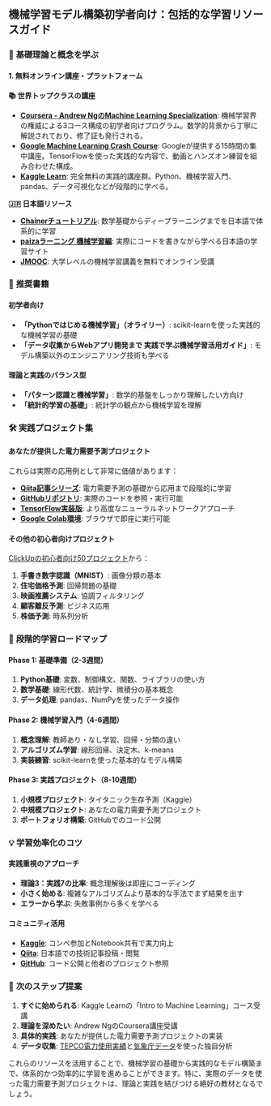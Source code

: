 ## 機械学習モデル構築初学者向け：包括的な学習リソースガイド

### 🎯 **基礎理論と概念を学ぶ**

#### **1. 無料オンライン講座・プラットフォーム**

**📚 世界トップクラスの講座**
- **[Coursera - Andrew NgのMachine Learning Specialization](https://www.coursera.org/specializations/machine-learning-introduction)**: 機械学習界の権威による3コース構成の初学者向けプログラム。数学的背景から丁寧に解説されており、修了証も発行される。
- **[Google Machine Learning Crash Course](https://developers.google.com/machine-learning/crash-course)**: Googleが提供する15時間の集中講座。TensorFlowを使った実践的な内容で、動画とハンズオン練習を組み合わせた構成。
- **[Kaggle Learn](https://www.kaggle.com/learn)**: 完全無料の実践的講座群。Python、機械学習入門、pandas、データ可視化などが段階的に学べる。

**🇯🇵 日本語リソース**
- **[Chainerチュートリアル](https://tutorials.chainer.org/)**: 数学基礎からディープラーニングまでを日本語で体系的に学習
- **[paizaラーニング 機械学習編](https://paiza.jp/works)**: 実際にコードを書きながら学べる日本語の学習サイト
- **[JMOOC](https://www.jmooc.jp/)**: 大学レベルの機械学習講義を無料でオンライン受講

### 📖 **推奨書籍**

#### **初学者向け**
- **「Pythonではじめる機械学習」（オライリー）**: scikit-learnを使った実践的な機械学習の基礎
- **「データ収集からWebアプリ開発まで 実践で学ぶ機械学習活用ガイド」**: モデル構築以外のエンジニアリング技術も学べる

#### **理論と実践のバランス型**
- **「パターン認識と機械学習」**: 数学的基盤をしっかり理解したい方向け
- **「統計的学習の基礎」**: 統計学の観点から機械学習を理解

### 🛠️ **実践プロジェクト集**

#### **あなたが提供した電力需要予測プロジェクト**
これらは実際の応用例として非常に価値があります：

- **[Qiita記事シリーズ](https://qiita.com/mix_dvd/items/2938b162610a3b23d630)**: 電力需要予測の基礎から応用まで段階的に学習
- **[GitHubリポジトリ](https://github.com/shinob/predict_kw.git)**: 実際のコードを参照・実行可能
- **[TensorFlow実装版](https://qiita.com/mix_dvd/items/ecfa6f0038e39cdce57e)**: より高度なニューラルネットワークアプローチ
- **[Google Colab環境](https://colab.research.google.com/drive/1j_XFPLm7ucsRi63AzPbM0UaZ5Jjk4625?usp=sharing)**: ブラウザで即座に実行可能

#### **その他の初心者向けプロジェクト**
[ClickUpの初心者向け50プロジェクト](https://clickup.com/ja/blog/444776/machine-learning-projects-for-beginners)から：

1. **手書き数字認識（MNIST）**: 画像分類の基本
2. **住宅価格予測**: 回帰問題の基礎
3. **映画推薦システム**: 協調フィルタリング
4. **顧客離反予測**: ビジネス応用
5. **株価予測**: 時系列分析

### 🔄 **段階的学習ロードマップ**

#### **Phase 1: 基礎準備（2-3週間）**
1. **Python基礎**: 変数、制御構文、関数、ライブラリの使い方
2. **数学基礎**: 線形代数、統計学、微積分の基本概念
3. **データ処理**: pandas、NumPyを使ったデータ操作

#### **Phase 2: 機械学習入門（4-6週間）**
1. **概念理解**: 教師あり・なし学習、回帰・分類の違い
2. **アルゴリズム学習**: 線形回帰、決定木、k-means
3. **実装練習**: scikit-learnを使った基本的なモデル構築

#### **Phase 3: 実践プロジェクト（8-10週間）**
1. **小規模プロジェクト**: タイタニック生存予測（Kaggle）
2. **中規模プロジェクト**: あなたの電力需要予測プロジェクト
3. **ポートフォリオ構築**: GitHubでのコード公開

### 💡 **学習効率化のコツ**

#### **実践重視のアプローチ**
- **理論3：実践7の比率**: 概念理解後は即座にコーディング
- **小さく始める**: 複雑なアルゴリズムより基本的な手法でまず結果を出す
- **エラーから学ぶ**: 失敗事例から多くを学べる

#### **コミュニティ活用**
- **[Kaggle](https://www.kaggle.com/)**: コンペ参加とNotebook共有で実力向上
- **[Qiita](https://qiita.com/)**: 日本語での技術記事投稿・閲覧
- **[GitHub](https://github.com/)**: コード公開と他者のプロジェクト参照

### 🎯 **次のステップ提案**

1. **すぐに始められる**: Kaggle Learnの「Intro to Machine Learning」コース受講
2. **理論を深めたい**: Andrew NgのCoursera講座受講
3. **具体的実践**: あなたが提供した電力需要予測プロジェクトの実装
4. **データ収集**: [TEPCO電力使用実績](https://www.tepco.co.jp/forecast/html/download-j.html)と[気象庁データ](https://www.data.jma.go.jp/gmd/risk/obsdl/index.php)を使った独自分析

これらのリソースを活用することで、機械学習の基礎から実践的なモデル構築まで、体系的かつ効率的に学習を進めることができます。特に、実際のデータを使った電力需要予測プロジェクトは、理論と実践を結びつける絶好の教材となるでしょう。